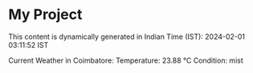 # My Project

This content is dynamically generated in Indian Time (IST): 2024-02-01 03:11:52 IST


Current Weather in Coimbatore:
Temperature: 23.88 °C
Condition: mist
